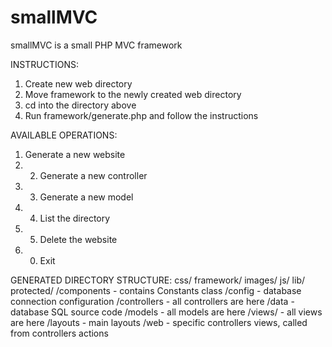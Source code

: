 smallMVC
========

smallMVC is a small PHP MVC framework

INSTRUCTIONS:
1. Create new web directory<br />
2. Move framework to the newly created web directory<br />
3. cd into the directory above<br />
4. Run framework/generate.php and follow the instructions<br />

AVAILABLE OPERATIONS:
1. Generate a new website
2. 2. Generate a new controller
3. 3. Generate a new model
4. 4. List the directory
5. 5. Delete the website
6. 0. Exit

GENERATED DIRECTORY STRUCTURE:
css/
framework/
images/
js/
lib/
protected/
         /components     - contains Constants class
         /config         - database connection configuration
         /controllers    - all controllers are here
         /data           - database SQL source code
         /models         - all models are here
         /views/         - all views are here
               /layouts  - main layouts
               /web      - specific controllers views, called from controllers actions
